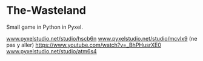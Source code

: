 # The-Wasteland
Small game in Python in Pyxel.

www.pyxelstudio.net/studio/hscb6n
www.pyxelstudio.net/studio/mcvlx9 (ne pas y aller)
https://www.youtube.com/watch?v=_BhPHusrXE0
www.pyxelstudio.net/studio/atm6s4
